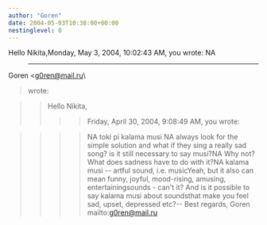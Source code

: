 ```yaml
---
author: "Goren"
date: 2004-05-03T10:38:00+00:00
nestinglevel: 0
---
```

Hello Nikita,Monday, May 3, 2004, 10:02:43 AM, you wrote:
NA
> ---
 Goren <[g0ren@mail.ru](mailto://g0ren@mail.ru)\
> wrote:

>> Hello Nikita,
>>>> Friday, April 30, 2004, 9:08:49 AM, you wrote:

>>>> NA
> toki pi kalama musi
>> NA
> always look for the simple solution
>>>> and what if they sing a really sad song? is it still necessary to say
>> musi?NA
> Why not? What does sadness have to do with it?NA
> kalama musi --
 artful sound, i.e. musicYeah, but it also can mean funny, joyful, mood-rising, amusing, entertainingsounds - can't it? And is it possible to say kalama musi about soundsthat make you feel sad, upset, depressed etc?--
Best regards, Goren mailto:[g0ren@mail.ru](mailto://g0ren@mail.ru)